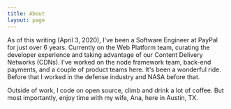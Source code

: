 ```yaml
---
title: About
layout: page
---
```


As of this writing (April 3, 2020), I've been a Software Engineer at PayPal for just over 6 years. Currently on the Web Platform team, curating the developer experience and taking advantage of our Content Delivery Networks (CDNs). I've worked on the node framework team, back-end payments, and a couple of product teams here. It's been a wonderful ride. Before that I worked in the defense industry and NASA before that.

Outside of work, I code on open source, climb and drink a lot of coffee. But most importantly, enjoy time with my wife, Ana, here in Austin, TX.

